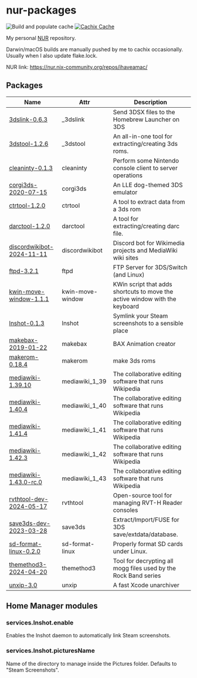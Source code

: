 # nur-packages

![Build and populate cache](https://github.com/ihaveamac/nur-packages/workflows/Build%20and%20populate%20cache/badge.svg) [![Cachix Cache](https://img.shields.io/badge/cachix-ihaveahax-blue.svg)](https://ihaveahax.cachix.org)

My personal [NUR](https://github.com/nix-community/NUR) repository.

Darwin/macOS builds are manually pushed by me to cachix occasionally. Usually when I also update flake.lock.

NUR link: https://nur.nix-community.org/repos/ihaveamac/

## Packages

| Name | Attr | Description |
| --- | --- | --- |
| [3dslink-0.6.3](https://github.com/devkitPro/3dslink) | \_3dslink | Send 3DSX files to the Homebrew Launcher on 3DS |
| [3dstool-1.2.6](https://github.com/dnasdw/3dstool) | \_3dstool | An all-in-one tool for extracting/creating 3ds roms. |
| [cleaninty-0.1.3](https://github.com/luigoalma/cleaninty) | cleaninty | Perform some Nintendo console client to server operations |
| [corgi3ds-2020-07-15](https://github.com/PSI-Rockin/Corgi3DS) | corgi3ds | An LLE dog-themed 3DS emulator |
| [ctrtool-1.2.0](https://github.com/3DSGuy/Project_CTR) | ctrtool | A tool to extract data from a 3ds rom |
| [darctool-1.2.0](https://github.com/dnasdw/darctool) | darctool | A tool for extracting/creating darc file. |
| [discordwikibot-2024-11-11](https://github.com/stjohann/DiscordWikiBot) | discordwikibot | Discord bot for Wikimedia projects and MediaWiki wiki sites |
| [ftpd-3.2.1](https://github.com/mtheall/ftpd) | ftpd | FTP Server for 3DS/Switch (and Linux) |
| [kwin-move-window-1.1.1](https://github.com/Merrit/kwin-move-window) | kwin-move-window | KWin script that adds shortcuts to move the active window with the keyboard |
| [lnshot-0.1.3](https://github.com/ticky/lnshot) | lnshot | Symlink your Steam screenshots to a sensible place |
| [makebax-2019-01-22](https://gitlab.com/Wolfvak/BAX) | makebax | BAX Animation creator |
| [makerom-0.18.4](https://github.com/3DSGuy/Project_CTR) | makerom | make 3ds roms |
| [mediawiki-1.39.10](https://www.mediawiki.org/) | mediawiki\_1\_39 | The collaborative editing software that runs Wikipedia |
| [mediawiki-1.40.4](https://www.mediawiki.org/) | mediawiki\_1\_40 | The collaborative editing software that runs Wikipedia |
| [mediawiki-1.41.4](https://www.mediawiki.org/) | mediawiki\_1\_41 | The collaborative editing software that runs Wikipedia |
| [mediawiki-1.42.3](https://www.mediawiki.org/) | mediawiki\_1\_42 | The collaborative editing software that runs Wikipedia |
| [mediawiki-1.43.0-rc.0](https://www.mediawiki.org/) | mediawiki\_1\_43 | The collaborative editing software that runs Wikipedia |
| [rvthtool-dev-2024-05-17](https://github.com/GerbilSoft/rvthtool) | rvthtool | Open-source tool for managing RVT-H Reader consoles |
| [save3ds-dev-2023-03-28](https://github.com/wwylele/save3ds) | save3ds | Extract/Import/FUSE for 3DS save/extdata/database. |
| [sd-format-linux-0.2.0](https://github.com/profi200/sdFormatLinux) | sd-format-linux | Properly format SD cards under Linux. |
| [themethod3-2024-04-20](https://github.com/DarkRTA/themethod3) | themethod3 | Tool for decrypting all mogg files used by the Rock Band series |
| [unxip-3.0](https://github.com/saagarjha/unxip) | unxip | A fast Xcode unarchiver |

## Home Manager modules

### services.lnshot.enable

Enables the lnshot daemon to automatically link Steam screenshots.

### services.lnshot.picturesName

Name of the directory to manage inside the Pictures folder. Defaults to "Steam Screenshots".
